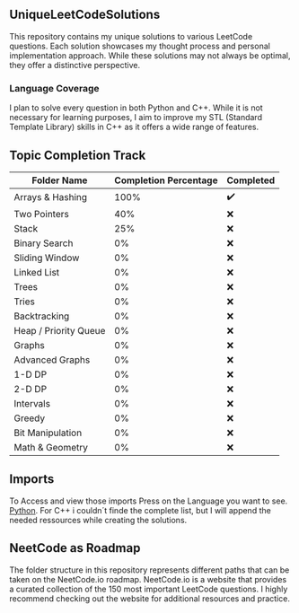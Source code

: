 ## UniqueLeetCodeSolutions

This repository contains my unique solutions to various LeetCode questions. Each solution showcases my thought process and personal implementation approach. While these solutions may not always be optimal, they offer a distinctive perspective.

### Language Coverage

I plan to solve every question in both Python and C++. While it is not necessary for learning purposes, I aim to improve my STL (Standard Template Library) skills in C++ as it offers a wide range of features.

## Topic Completion Track

| Folder Name               | Completion Percentage | Completed           |
|---------------------------|-----------------------|---------------------|
| Arrays & Hashing          | 100%                  | :heavy_check_mark:  |
| Two Pointers              | 40%                   | :x:                 |
| Stack                     | 25%                   | :x:                 |
| Binary Search             |  0%                   | :x:                 |
| Sliding Window            |  0%                   | :x:                 |
| Linked List               |  0%                   | :x:                 |
| Trees                     |  0%                   | :x:                 |
| Tries                     |  0%                   | :x:                 |
| Backtracking              |  0%                   | :x:                 |
| Heap / Priority Queue     |  0%                   | :x:                 |
| Graphs                    |  0%                   | :x:                 |
| Advanced Graphs           |  0%                   | :x:                 |
| 1-D DP                    |  0%                   | :x:                 |
| 2-D DP                    |  0%                   | :x:                 |
| Intervals                 |  0%                   | :x:                 |
| Greedy                    |  0%                   | :x:                 |
| Bit Manipulation          |  0%                   | :x:                 |
| Math & Geometry           |  0%                   | :x:                 |

## Imports

To Access and view those imports Press on the Language you want to see. [Python](https://leetcode.com/discuss/general-discussion/1268235/imported-python-modules-in-the-solution-template).
For C++ i couldn´t finde the complete list, but I will append the needed ressources while creating the solutions.

## NeetCode as Roadmap

The folder structure in this repository represents different paths that can be taken on the NeetCode.io roadmap. NeetCode.io is a website that provides a curated collection of the 150 most important LeetCode questions. I highly recommend checking out the website for additional resources and practice.
